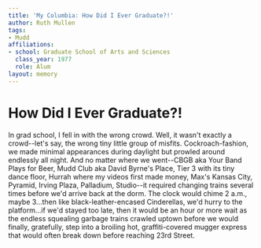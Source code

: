 ```yaml
---
title: 'My Columbia: How Did I Ever Graduate?!'
author: Ruth Mullen
tags:
- Mudd
affiliations:
- school: Graduate School of Arts and Sciences
  class_year: 1977
  role: Alum
layout: memory
---
```


# How Did I Ever Graduate?!

In grad school, I fell in with the wrong crowd.  Well, it wasn't exactly a crowd--let's say, the wrong tiny little group of misfits.  Cockroach-fashion, we made minimal appearances during daylight but prowled around endlessly all night.  And no matter where we went--CBGB aka Your Band Plays for Beer, Mudd Club aka David Byrne's Place, Tier 3 with its tiny dance floor, Hurrah where my videos first made money, Max's Kansas City, Pyramid, Irving Plaza, Palladium, Studio--it required changing trains several times before we'd arrive back at the dorm.  The clock would chime 2 a.m., maybe 3...then like black-leather-encased Cinderellas, we'd hurry to the platform...if we'd stayed too late, then it would be an hour or more wait as the endless squealing garbage trains crawled uptown before we would finally, gratefully, step into a broiling hot, graffiti-covered mugger express that would often break down before reaching 23rd Street.

